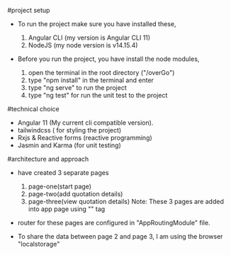 #project setup
* To run the project make sure you have installed these,
    1. Angular CLI (my version is Angular CLI 11)
    2. NodeJS (my node version is v14.15.4)

* Before you run the project, you have install the node modules,
    1. open the terminal in the root directory ("/overGo")
    2. type "npm install" in the terminal and enter
    3. type "ng serve" to run the project
    4. type "ng test" for run the unit test to the project
    

#technical choice
* Angular 11 (My current cli compatible version).
* tailwindcss ( for styling the project)
* Rxjs & Reactive forms (reactive programming)
* Jasmin and Karma (for unit testing)


#architecture and approach
* have created 3 separate pages
    1. page-one(start page)
    2. page-two(add quotation details)
    3. page-three(view quotation details)
    Note: These 3 pages are added into app page using "<router-outlet></router-outlet>" tag
    
* router for these pages are configured in "AppRoutingModule" file.

* To share the data between page 2 and page 3, I am using the browser "localstorage"
    
